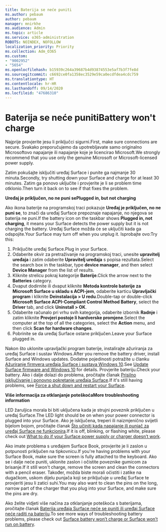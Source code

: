 ```yaml
---
title: Baterija se neće puniti
ms.author: pebaum
author: pebaum
manager: mnirkhe
ms.audience: Admin
ms.topic: article
ms.service: o365-administration
ROBOTS: NOINDEX, NOFOLLOW
localization_priority: Priority
ms.collection: Adm_O365
ms.custom:
- "9002952"
- "5654"
ms.openlocfilehash: b15939c264a39687b4d93874553e5af7b3f7fe8d
ms.sourcegitcommit: c6692ce0fa1358ec3529e59ca0ecdfdea4cdc759
ms.translationtype: HT
ms.contentlocale: hr-HR
ms.lasthandoff: 09/14/2020
ms.locfileid: "47686310"
---
```

# <a name="battery-wont-charge"></a><span data-ttu-id="dcc9f-102">Baterija se neće puniti</span><span class="sxs-lookup"><span data-stu-id="dcc9f-102">Battery won't charge</span></span>

<span data-ttu-id="dcc9f-103">Najprije provjerite jesu li priključci sigurni.</span><span class="sxs-lookup"><span data-stu-id="dcc9f-103">First, make sure connections are secure.</span></span> <span data-ttu-id="dcc9f-104">Svakako preporučujemo da upotrebljavate samo originalno Microsoftovo napajanje ili napajanje koje je licencirao Microsoft.</span><span class="sxs-lookup"><span data-stu-id="dcc9f-104">We strongly recommend that you use only the genuine Microsoft or Microsoft-licensed power supply.</span></span>

<span data-ttu-id="dcc9f-105">Zatim pokušajte isključiti uređaj Surface i punite ga najmanje 30 minuta.</span><span class="sxs-lookup"><span data-stu-id="dcc9f-105">Secondly, try shutting down your Surface and charge for at least 30 minutes.</span></span> <span data-ttu-id="dcc9f-106">Zatim ga ponovo uključite i provjerite je li se problem time otklonio.</span><span class="sxs-lookup"><span data-stu-id="dcc9f-106">Then turn it back on to see if that fixes the problem.</span></span>

<span data-ttu-id="dcc9f-107">**Uređaj je priključen, no ne puni se**</span><span class="sxs-lookup"><span data-stu-id="dcc9f-107">**Plugged in, but not charging**</span></span>

<span data-ttu-id="dcc9f-108">Ako ikona baterije na programskoj traci pokazuje **Uređaj je priključen, no ne puni se**, to znači da uređaj Surface prepoznaje napajanje, no njegova se baterija ne puni.</span><span class="sxs-lookup"><span data-stu-id="dcc9f-108">If the battery icon on the taskbar shows **Plugged in, not charging**, it means your Surface detects the power supply but it is not charging the battery.</span></span> <span data-ttu-id="dcc9f-109">Uređaj Surface možda će se uključiti kada ga odspojite.</span><span class="sxs-lookup"><span data-stu-id="dcc9f-109">Your Surface may turn off when you unplug it.</span></span> <span data-ttu-id="dcc9f-110">Isprobajte ovo:</span><span class="sxs-lookup"><span data-stu-id="dcc9f-110">Try this:</span></span>

1. <span data-ttu-id="dcc9f-111">Priključite uređaj Surface.</span><span class="sxs-lookup"><span data-stu-id="dcc9f-111">Plug in your Surface.</span></span>
2. <span data-ttu-id="dcc9f-112">Odaberite okvir za pretraživanje na programskoj traci, unesite **upravitelj uređaja** i zatim odaberite **Upravitelj uređaja** s popisa rezultata.</span><span class="sxs-lookup"><span data-stu-id="dcc9f-112">Select the search box in the taskbar, type **device manager**, and then select **Device Manager** from the list of results.</span></span>
3. <span data-ttu-id="dcc9f-113">Kliknite strelicu pokraj kategorije **Baterije**.</span><span class="sxs-lookup"><span data-stu-id="dcc9f-113">Click the arrow next to the **Batteries** category.</span></span>
4. <span data-ttu-id="dcc9f-114">Dvaput dodirnite ili dvaput kliknite **Metoda kontrole baterije za Microsoft Surface u skladu s ACPI-jem**, odaberite karticu **Upravljački program** i kliknite **Deinstalacija > U redu**.</span><span class="sxs-lookup"><span data-stu-id="dcc9f-114">Double-tap or double-click **Microsoft Surface ACPI-Compliant Control Method Battery**, select the **Driver** tab, and click **Uninstall > OK**.</span></span>
5. <span data-ttu-id="dcc9f-115">Odaberite računalo pri vrhu svih kategorija, odaberite izbornik **Radnje** i zatim kliknite **Provjeri postoje li hardverske promjene**.</span><span class="sxs-lookup"><span data-stu-id="dcc9f-115">Select the computer at the top of all the categories, select the **Action** menu, and then click **Scan for hardware changes**.</span></span>
6. <span data-ttu-id="dcc9f-116">Pobrinite se da uređaj Surface ostane priključen.</span><span class="sxs-lookup"><span data-stu-id="dcc9f-116">Leave your Surface plugged in.</span></span>

<span data-ttu-id="dcc9f-117">Nakon što uklonite upravljački program baterije, instalirajte ažuriranja za uređaj Surface i sustav Windows.</span><span class="sxs-lookup"><span data-stu-id="dcc9f-117">After you remove the battery driver, install Surface and Windows updates.</span></span> <span data-ttu-id="dcc9f-118">Dodatne pojedinosti potražite u članku [Ažuriranje firmvera uređaja Surface i sustava Windows 10](https://support.microsoft.com/help/4023505).</span><span class="sxs-lookup"><span data-stu-id="dcc9f-118">See [Update Surface firmware and Windows 10](https://support.microsoft.com/help/4023505) for details.</span></span> <span data-ttu-id="dcc9f-119">Provjerite bateriju.</span><span class="sxs-lookup"><span data-stu-id="dcc9f-119">Check your battery.</span></span> <span data-ttu-id="dcc9f-120">Ako i dalje dolazi do problema, pročitajte članak [Prisilno isključivanje i ponovno pokretanje uređaja Surface](https://support.microsoft.com/help/4036280/surface-force-a-shut-down-and-restart-your-surface).</span><span class="sxs-lookup"><span data-stu-id="dcc9f-120">If it's still having problems, see [Force a shut down and restart your Surface](https://support.microsoft.com/help/4036280/surface-force-a-shut-down-and-restart-your-surface).</span></span>

<span data-ttu-id="dcc9f-121">**Više informacija za otklanjanje poteškoća**</span><span class="sxs-lookup"><span data-stu-id="dcc9f-121">**More troubleshooting information**</span></span>

<span data-ttu-id="dcc9f-122">LED žaruljica morala bi biti uključena kada je strujni poveznik priključen u uređaj Surface.</span><span class="sxs-lookup"><span data-stu-id="dcc9f-122">The LED light should be on when your power connector is plugged into your Surface.</span></span> <span data-ttu-id="dcc9f-123">Ako je isključena, treperi ili naizmjenično svijetli bijelom bojom, pročitajte članak [Što učiniti kada napajanje ili punjač za uređaj Surface ne funkcionira](https://support.microsoft.com/help/4484763/surface-fix-issues-with-your-power-supply).</span><span class="sxs-lookup"><span data-stu-id="dcc9f-123">If it is off, blinking, or flashing white, please check out [What to do if your Surface power supply or charger doesn’t work](https://support.microsoft.com/help/4484763/surface-fix-issues-with-your-power-supply).</span></span> 

<span data-ttu-id="dcc9f-124">Ako imate problema s uređajem Surface Book, provjerite je li zaslon u potpunosti priključen na tipkovnicu.</span><span class="sxs-lookup"><span data-stu-id="dcc9f-124">If you're having problems with your Surface Book, make sure the screen is fully attached to the keyboard.</span></span> <span data-ttu-id="dcc9f-125">Ako se i dalje neće puniti, uklonite zaslon i očistite poveznike gumicom za brisanje.</span><span class="sxs-lookup"><span data-stu-id="dcc9f-125">If it still won't charge, remove the screen and clean the connectors with a pencil eraser.</span></span> <span data-ttu-id="dcc9f-126">Također, možda biste morali očistiti i zatike na dugačkom, uskom dijelu punjača koji se priključuje u uređaj Surface te provjeriti jesu li zatici suhi.</span><span class="sxs-lookup"><span data-stu-id="dcc9f-126">You may also want to clean the pins on the long, narrow part of the charger that you plug into your Surface, and make sure the pins are dry.</span></span>

<span data-ttu-id="dcc9f-127">Ako želite vidjeti više načina za otklanjanje poteškoća s baterijama, pročitajte članak [Baterija uređaja Surface neće se puniti ili uređaj Surface neće raditi na bateriju](https://support.microsoft.com/help/4023536/surface-surface-battery-wont-charge).</span><span class="sxs-lookup"><span data-stu-id="dcc9f-127">To see more ways of troubleshooting battery problems, please check out [Surface battery won’t charge or Surface won’t run on battery](https://support.microsoft.com/help/4023536/surface-surface-battery-wont-charge).</span></span>
